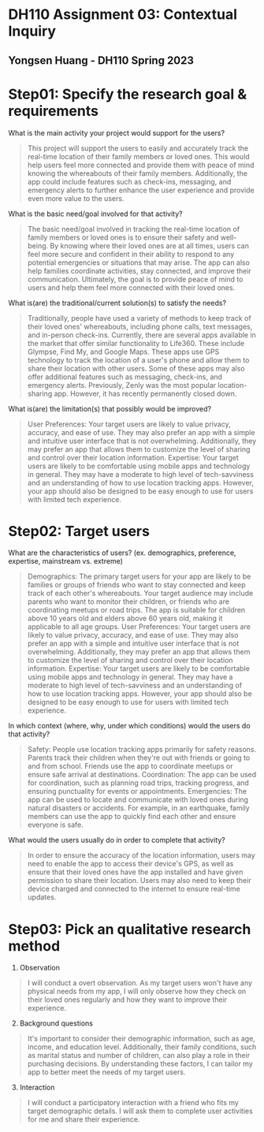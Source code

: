 # DH110 Assignment 03: Contextual Inquiry
## Yongsen Huang - DH110 Spring 2023

# Step01: Specify the research goal & requirements
What is the main activity your project would support for the users?
> This project will support the users to easily and accurately track the real-time location of their family members or loved ones. This would help users feel more connected and provide them with peace of mind knowing the whereabouts of their family members. Additionally, the app could include features such as check-ins, messaging, and emergency alerts to further enhance the user experience and provide even more value to the users.

What is the basic need/goal involved for that activity?
> The basic need/goal involved in tracking the real-time location of family members or loved ones is to ensure their safety and well-being. By knowing where their loved ones are at all times, users can feel more secure and confident in their ability to respond to any potential emergencies or situations that may arise. The app can also help families coordinate activities, stay connected, and improve their communication. Ultimately, the goal is to provide peace of mind to users and help them feel more connected with their loved ones.

What is(are) the traditional/current solution(s) to satisfy the needs?
>Traditionally, people have used a variety of methods to keep track of their loved ones' whereabouts, including phone calls, text messages, and in-person check-ins.
> Currently, there are several apps available in the market that offer similar functionality to Life360. These include Glympse, Find My, and Google Maps. These apps use GPS technology to track the location of a user's phone and allow them to share their location with other users. Some of these apps may also offer additional features such as messaging, check-ins, and emergency alerts.
> Previously, Zenly was the most popular location-sharing app. However, it has recently permanently closed down.

What is(are) the limitation(s) that possibly would be improved?
> User Preferences: Your target users are likely to value privacy, accuracy, and ease of use. They may also prefer an app with a simple and intuitive user interface that is not overwhelming. Additionally, they may prefer an app that allows them to customize the level of sharing and control over their location information.
> Expertise: Your target users are likely to be comfortable using mobile apps and technology in general. They may have a moderate to high level of tech-savviness and an understanding of how to use location tracking apps. However, your app should also be designed to be easy enough to use for users with limited tech experience.

# Step02: Target users
What are the characteristics of users? (ex. demographics, preference, expertise, mainstream vs. extreme)
> Demographics: The primary target users for your app are likely to be families or groups of friends who want to stay connected and keep track of each other's whereabouts. Your target audience may include parents who want to monitor their children, or friends who are coordinating meetups or road trips. The app is suitable for children above 10 years old and elders above 60 years old, making it applicable to all age groups.
> User Preferences: Your target users are likely to value privacy, accuracy, and ease of use. They may also prefer an app with a simple and intuitive user interface that is not overwhelming. Additionally, they may prefer an app that allows them to customize the level of sharing and control over their location information.
> Expertise: Your target users are likely to be comfortable using mobile apps and technology in general. They may have a moderate to high level of tech-savviness and an understanding of how to use location tracking apps. However, your app should also be designed to be easy enough to use for users with limited tech experience.

In which context (where, why, under which conditions) would the users do that activity?
>Safety: People use location tracking apps primarily for safety reasons. Parents track their children when they're out with friends or going to and from school. Friends use the app to coordinate meetups or ensure safe arrival at destinations.
>Coordination: The app can be used for coordination, such as planning road trips, tracking progress, and ensuring punctuality for events or appointments.
>Emergencies: The app can be used to locate and communicate with loved ones during natural disasters or accidents. For example, in an earthquake, family members can use the app to quickly find each other and ensure everyone is safe.

What would the users usually do in order to complete that activity?
> In order to ensure the accuracy of the location information, users may need to enable the app to access their device's GPS, as well as ensure that their loved ones have the app installed and have given permission to share their location. Users may also need to keep their device charged and connected to the internet to ensure real-time updates.

# Step03: Pick an qualitative research method
1. Observation
> I will conduct a overt observation. As my target users won't have any physical needs from my app, I will only observe how they check on their loved ones regularly and how they want to improve their experience.
2. Background questions
> It's important to consider their demographic information, such as age, income, and education level. Additionally, their family conditions, such as marital status and number of children, can also play a role in their purchasing decisions. By understanding these factors, I can tailor my app to better meet the needs of my target users. 
3. Interaction
> I will conduct a participatory interaction with a friend who fits my target demographic details. I will ask them to complete user activities for me and share their experience.

